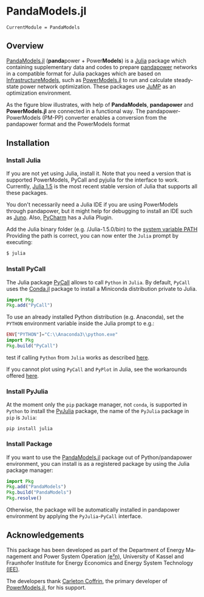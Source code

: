# PandaModels.jl

```@meta
CurrentModule = PandaModels
```

## Overview

[PandaModels.jl](https://github.com/e2nIEE/PandaModels.jl) (**panda**power + Power**Models**) is a [Julia](https://julialang.org/) package which containing supplementary data and codes to prepare [pandapower](https://pandapower.readthedocs.io/en/latest/index.html) networks in a compatible format for Julia packages which are based on [InfrastructureModels](https://lanl-ansi.github.io/InfrastructureModels.jl/dev/), such as [PowerModels.jl](https://lanl-ansi.github.io/PowerModels.jl/stable/) to run and calculate steady-state power network optimization. These packages use [JuMP](https://jump.dev/JuMP.jl/stable/) as an optimization environment.

As the figure blow illustrates,  with help of **PandaModels**, **pandapower** and **PowerModels.jl** are connected in a functional way. The pandapower-PowerModels (PM-PP) converter enables a conversion from the pandapower format and the PowerModels format


## Installation

### Install Julia
If you are not yet using Julia, install it. Note that you need a version that is supported PowerModels, PyCall and pyjulia for the interface to work. Currently, [Julia 1.5](https://julialang.org/downloads/)  is the most recent stable version of Julia that supports all these packages.

You don't necessarily need a Julia IDE if you are using PowerModels through pandapower, but it might help for debugging to install an IDE such as [Juno](http://docs.junolab.org/latest/man/installation). Also, [PyCharm](https://www.jetbrains.com/pycharm/) has a Julia Plugin.

Add the Julia binary folder (e.g. /Julia-1.5.0/bin) to the [system variable PATH](https://www.computerhope.com/issues/ch000549.htm) Providing the path is correct, you can now enter the `Julia` prompt by executing:

```bash
$ julia
```

### Install PyCall

The Julia package [PyCall](https://github.com/JuliaPy/PyCall.jl#installation) allows to call `Python` in `Julia`. By default, `PyCall` uses the [Conda.jl](https://github.com/JuliaPy/Conda.jl) package to install a Miniconda distribution private to Julia.
```julia
import Pkg
Pkg.add("PyCall")
```
To use an already installed Python distribution (e.g. Anaconda), set the `PYTHON` environment variable inside the Julia prompt to e.g.:
```julia
ENV["PYTHON"]="C:\\Anaconda3\\python.exe"
import Pkg
Pkg.build("PyCall")
```

test if calling `Python` from `Julia` works as described [here](https://github.com/JuliaPy/PyCall.jl#usage).

If you cannot plot using `PyCall` and `PyPlot` in Julia, see the workarounds offered [here](https://github.com/JuliaPy/PyCall.jl/issues/665).


### Install PyJulia

At the moment only the `pip` package manager, not `conda`, is supported in `Python` to install the [PyJulia](https://pyjulia.readthedocs.io/en/latest/index.html) package, the name of the `PyJulia` package in `pip` is `Julia`:

```shell
pip install julia
```

### Install Package

If you want to use the [PandaModels.jl](https://github.com/e2nIEE/PandaModels.jl) package out of Python/pandapower environment, you can install is as a registered package by using the Julia package manager:
```julia
import Pkg
Pkg.add("PandaModels")
Pkg.build("PandaModels")
Pkg.resolve()
```

Otherwise, the package will be automatically installed in pandapower environment by applying the `PyJulia`-`PyCall` interface.

## Acknowledgements

This package has been developed as part of the De­part­ment of En­er­gy Ma­nage­ment and Power Sys­tem Ope­ra­ti­on [(e²n)](https://www.uni-kassel.de/eecs/en/faculties/energy-management-and-power-system-operation/home), University of Kassel and Fraunhofer Institute for Energy Economics and Energy System Technology [(IEE)](https://www.iee.fraunhofer.de/en.html).

The developers thank [Carleton Coffrin](https://www.coffrin.com/), the primary developer of [PowerModels.jl](https://lanl-ansi.github.io/PowerModels.jl/stable/), for his support.
